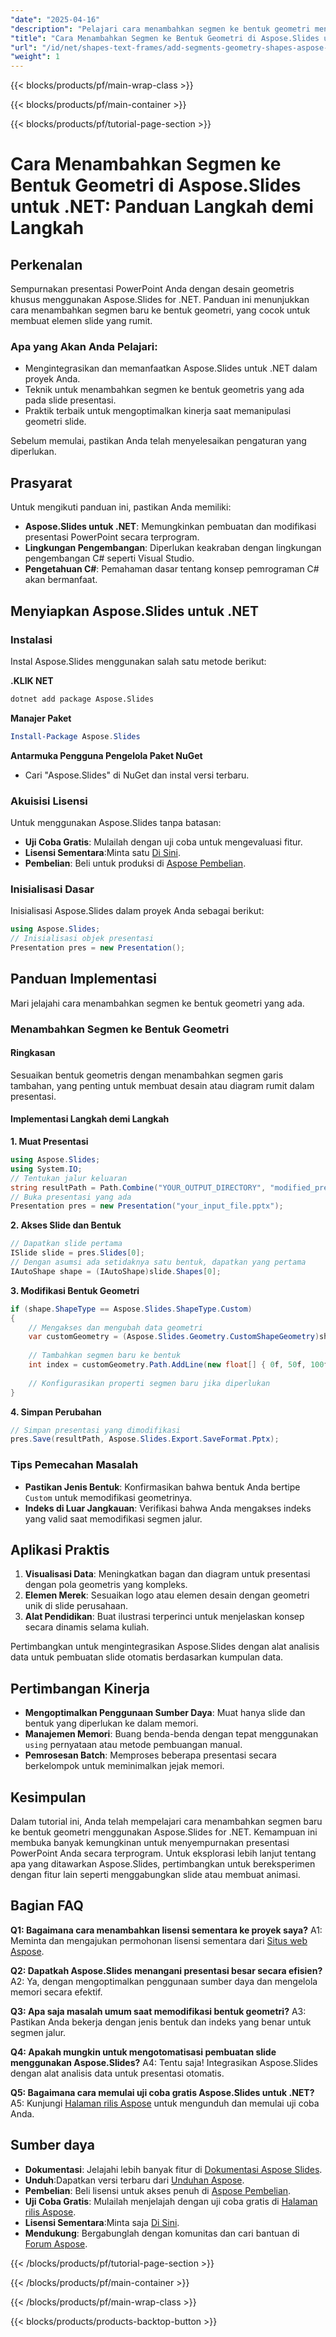 ```yaml
---
"date": "2025-04-16"
"description": "Pelajari cara menambahkan segmen ke bentuk geometri menggunakan Aspose.Slides untuk .NET. Panduan ini mencakup instalasi, contoh kode, dan praktik terbaik."
"title": "Cara Menambahkan Segmen ke Bentuk Geometri di Aspose.Slides untuk .NET&#58; Panduan Langkah demi Langkah"
"url": "/id/net/shapes-text-frames/add-segments-geometry-shapes-aspose-slides-net/"
"weight": 1
---
```


{{< blocks/products/pf/main-wrap-class >}}

{{< blocks/products/pf/main-container >}}

{{< blocks/products/pf/tutorial-page-section >}}
# Cara Menambahkan Segmen ke Bentuk Geometri di Aspose.Slides untuk .NET: Panduan Langkah demi Langkah

## Perkenalan

Sempurnakan presentasi PowerPoint Anda dengan desain geometris khusus menggunakan Aspose.Slides for .NET. Panduan ini menunjukkan cara menambahkan segmen baru ke bentuk geometri, yang cocok untuk membuat elemen slide yang rumit.

### Apa yang Akan Anda Pelajari:
- Mengintegrasikan dan memanfaatkan Aspose.Slides untuk .NET dalam proyek Anda.
- Teknik untuk menambahkan segmen ke bentuk geometris yang ada pada slide presentasi.
- Praktik terbaik untuk mengoptimalkan kinerja saat memanipulasi geometri slide.

Sebelum memulai, pastikan Anda telah menyelesaikan pengaturan yang diperlukan.

## Prasyarat

Untuk mengikuti panduan ini, pastikan Anda memiliki:
- **Aspose.Slides untuk .NET**: Memungkinkan pembuatan dan modifikasi presentasi PowerPoint secara terprogram.
- **Lingkungan Pengembangan**: Diperlukan keakraban dengan lingkungan pengembangan C# seperti Visual Studio.
- **Pengetahuan C#**: Pemahaman dasar tentang konsep pemrograman C# akan bermanfaat.

## Menyiapkan Aspose.Slides untuk .NET

### Instalasi

Instal Aspose.Slides menggunakan salah satu metode berikut:

**.KLIK NET**
```bash
dotnet add package Aspose.Slides
```

**Manajer Paket**
```powershell
Install-Package Aspose.Slides
```

**Antarmuka Pengguna Pengelola Paket NuGet**
- Cari "Aspose.Slides" di NuGet dan instal versi terbaru.

### Akuisisi Lisensi

Untuk menggunakan Aspose.Slides tanpa batasan:
- **Uji Coba Gratis**: Mulailah dengan uji coba untuk mengevaluasi fitur.
- **Lisensi Sementara**:Minta satu [Di Sini](https://purchase.aspose.com/temporary-license/).
- **Pembelian**: Beli untuk produksi di [Aspose Pembelian](https://purchase.aspose.com/buy).

### Inisialisasi Dasar

Inisialisasi Aspose.Slides dalam proyek Anda sebagai berikut:
```csharp
using Aspose.Slides;
// Inisialisasi objek presentasi
Presentation pres = new Presentation();
```

## Panduan Implementasi

Mari jelajahi cara menambahkan segmen ke bentuk geometri yang ada.

### Menambahkan Segmen ke Bentuk Geometri

#### Ringkasan
Sesuaikan bentuk geometris dengan menambahkan segmen garis tambahan, yang penting untuk membuat desain atau diagram rumit dalam presentasi.

#### Implementasi Langkah demi Langkah

**1. Muat Presentasi**
```csharp
using Aspose.Slides;
using System.IO;
// Tentukan jalur keluaran
string resultPath = Path.Combine("YOUR_OUTPUT_DIRECTORY", "modified_presentation.pptx");
// Buka presentasi yang ada
Presentation pres = new Presentation("your_input_file.pptx");
```
**2. Akses Slide dan Bentuk**
```csharp
// Dapatkan slide pertama
ISlide slide = pres.Slides[0];
// Dengan asumsi ada setidaknya satu bentuk, dapatkan yang pertama
IAutoShape shape = (IAutoShape)slide.Shapes[0];
```
**3. Modifikasi Bentuk Geometri**
```csharp
if (shape.ShapeType == Aspose.Slides.ShapeType.Custom)
{
    // Mengakses dan mengubah data geometri
    var customGeometry = (Aspose.Slides.Geometry.CustomShapeGeometry)shape.GeometryShape;
    
    // Tambahkan segmen baru ke bentuk
    int index = customGeometry.Path.AddLine(new float[] { 0f, 50f, 100f });
    
    // Konfigurasikan properti segmen baru jika diperlukan
}
```
**4. Simpan Perubahan**
```csharp
// Simpan presentasi yang dimodifikasi
pres.Save(resultPath, Aspose.Slides.Export.SaveFormat.Pptx);
```
### Tips Pemecahan Masalah
- **Pastikan Jenis Bentuk**: Konfirmasikan bahwa bentuk Anda bertipe `Custom` untuk memodifikasi geometrinya.
- **Indeks di Luar Jangkauan**: Verifikasi bahwa Anda mengakses indeks yang valid saat memodifikasi segmen jalur.

## Aplikasi Praktis
1. **Visualisasi Data**: Meningkatkan bagan dan diagram untuk presentasi dengan pola geometris yang kompleks.
2. **Elemen Merek**: Sesuaikan logo atau elemen desain dengan geometri unik di slide perusahaan.
3. **Alat Pendidikan**: Buat ilustrasi terperinci untuk menjelaskan konsep secara dinamis selama kuliah.

Pertimbangkan untuk mengintegrasikan Aspose.Slides dengan alat analisis data untuk pembuatan slide otomatis berdasarkan kumpulan data.

## Pertimbangan Kinerja
- **Mengoptimalkan Penggunaan Sumber Daya**: Muat hanya slide dan bentuk yang diperlukan ke dalam memori.
- **Manajemen Memori**: Buang benda-benda dengan tepat menggunakan `using` pernyataan atau metode pembuangan manual.
- **Pemrosesan Batch**: Memproses beberapa presentasi secara berkelompok untuk meminimalkan jejak memori.

## Kesimpulan
Dalam tutorial ini, Anda telah mempelajari cara menambahkan segmen baru ke bentuk geometri menggunakan Aspose.Slides for .NET. Kemampuan ini membuka banyak kemungkinan untuk menyempurnakan presentasi PowerPoint Anda secara terprogram. Untuk eksplorasi lebih lanjut tentang apa yang ditawarkan Aspose.Slides, pertimbangkan untuk bereksperimen dengan fitur lain seperti menggabungkan slide atau membuat animasi.

## Bagian FAQ
**Q1: Bagaimana cara menambahkan lisensi sementara ke proyek saya?**
A1: Meminta dan mengajukan permohonan lisensi sementara dari [Situs web Aspose](https://purchase.aspose.com/temporary-license/).

**Q2: Dapatkah Aspose.Slides menangani presentasi besar secara efisien?**
A2: Ya, dengan mengoptimalkan penggunaan sumber daya dan mengelola memori secara efektif.

**Q3: Apa saja masalah umum saat memodifikasi bentuk geometri?**
A3: Pastikan Anda bekerja dengan jenis bentuk dan indeks yang benar untuk segmen jalur.

**Q4: Apakah mungkin untuk mengotomatisasi pembuatan slide menggunakan Aspose.Slides?**
A4: Tentu saja! Integrasikan Aspose.Slides dengan alat analisis data untuk presentasi otomatis.

**Q5: Bagaimana cara memulai uji coba gratis Aspose.Slides untuk .NET?**
A5: Kunjungi [Halaman rilis Aspose](https://releases.aspose.com/slides/net/) untuk mengunduh dan memulai uji coba Anda.

## Sumber daya
- **Dokumentasi**: Jelajahi lebih banyak fitur di [Dokumentasi Aspose Slides](https://reference.aspose.com/slides/net/).
- **Unduh**:Dapatkan versi terbaru dari [Unduhan Aspose](https://releases.aspose.com/slides/net/).
- **Pembelian**: Beli lisensi untuk akses penuh di [Aspose Pembelian](https://purchase.aspose.com/buy).
- **Uji Coba Gratis**: Mulailah menjelajah dengan uji coba gratis di [Halaman rilis Aspose](https://releases.aspose.com/slides/net/).
- **Lisensi Sementara**:Minta saja [Di Sini](https://purchase.aspose.com/temporary-license/).
- **Mendukung**: Bergabunglah dengan komunitas dan cari bantuan di [Forum Aspose](https://forum.aspose.com/c/slides/11).

{{< /blocks/products/pf/tutorial-page-section >}}

{{< /blocks/products/pf/main-container >}}

{{< /blocks/products/pf/main-wrap-class >}}

{{< blocks/products/products-backtop-button >}}